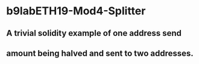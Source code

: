 # b9labETH19-Mod4-Splitter

## A trivial solidity example of one address send
## amount being halved and sent to two addresses.
